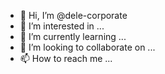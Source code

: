 - 👋 Hi, I’m @dele-corporate
- 👀 I’m interested in ...
- 🌱 I’m currently learning ...
- 💞️ I’m looking to collaborate on ...
- 📫 How to reach me ...

<!---
dele-corporate/dele-corporate is a ✨ special ✨ repository because its `README.md` (this file) appears on your GitHub profile.
You can click the Preview link to take a look at your changes.
--->
